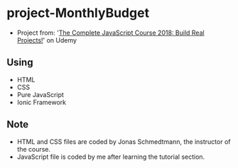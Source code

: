 # project-MonthlyBudget
* Project from: '[The Complete JavaScript Course 2018: Build Real Projects!](https://www.udemy.com/the-complete-javascript-course/)' on Udemy

## Using
* HTML
* CSS
* Pure JavaScript
* Ionic Framework

## Note
* HTML and CSS files are coded by Jonas Schmedtmann, the instructor of the course.
* JavaScript file is coded by me after learning the tutorial section.
